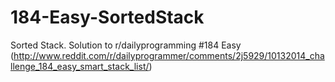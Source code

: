 184-Easy-SortedStack
====================

Sorted Stack. Solution to r/dailyprogramming #184 Easy (http://www.reddit.com/r/dailyprogrammer/comments/2j5929/10132014_challenge_184_easy_smart_stack_list/)
